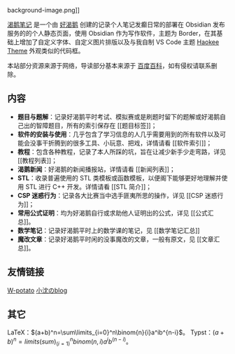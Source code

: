 background-image.png]]

[渴鹅笔记](https://publish.obsidian.md/haokee-note/) 是一个由 [好渴鹅](https://www.luogu.com.cn/user/661980) 创建的记录个人笔记发癫日常的部署在 Obsidian 发布服务的的个人静态页面，使用 Obsidian 作为写作软件，主题为 Border，在其基础上增加了自定义字体、自定义图片排版以及与我自制 VS Code 主题 [Haokee Theme](https://marketplace.visualstudio.com/items?itemName=haokee.haokee-theme) 外观类似的代码框。

本站部分资源来源于网络，导读部分基本来源于 [百度百科](https://baike.baidu.com/)，如有侵权请联系删除。

## 内容

- **题目与题解**：记录好渴鹅平时考试、模拟赛或是刷题时留下的题解或好渴鹅自己出的智障题目，所有的索引保存在 [[题目标签]]；
- **软件的安装与使用**：几乎包含了学习信息的人几乎需要用到的所有软件以及可能会没事干折腾到的很多工具、小玩意、把戏，详情请看 [[软件索引]]；
- **教程**：包含各种教程，记录了本人所踩的坑，旨在让减少新手少走弯路，详见 [[教程列表]]；
- **渴鹅新闻**：好渴鹅的新闻播报站，详情请看 [[新闻列表]]；
- **STL**：收录普遍使用的 STL 类模板或函数模板，以便阁下能够更好地理解并使用 STL 进行 C++ 开发。详情请看 [[STL 简介]]；
- **CSP 迷惑行为**：记录各大比赛当中选手匪夷所思的操作，详见 [[CSP 迷惑行为]]；
- **常用公式证明**：均为好渴鹅自行或求助他人证明出的公式，详见 [[公式汇总]]。
- **数学笔记**：记录好渴鹅平时上的数学课的笔记，见 [[数学笔记汇总]]
- **魔改文章**：记录好渴鹅平时闲的没事魔改的文章，一般有原文，见 [[文章汇总]]。

## 友情链接

[W-potato](https://www.cnblogs.com/GenesisCrystal) [小沈のblog](https://publish.obsidian.md/xiaoshen-blog)

## 其它

LaTeX：$(a+b)^n=\sum\limits_{i=0}^n\binom{n}{i}a^ib^{n-i}$。
Typst：$(a+b)^n=limits(sum)_(i=1)^n binom(n, i) a^i b^(n-i)$。

